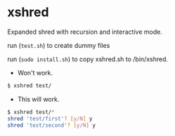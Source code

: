# xshred
Expanded shred with recursion and interactive mode.

run (`test.sh`) to create dummy files


run (`sudo install.sh`) to copy xshred.sh to /bin/xshred.

* Won't work.
```bash
$ xshred test/
``` 
* This will work.
```bash
$ xshred test/*
shred 'test/first'? [y/N] y
shred 'test/second'? [y/N] y
```
